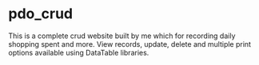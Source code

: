 # pdo_crud
This is a complete crud website built by me which for recording daily shopping spent and more. View records, update, delete and multiple print options available using DataTable libraries.
